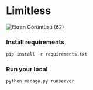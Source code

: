 # Limitless




![Ekran Görüntüsü (62)](https://user-images.githubusercontent.com/73115344/187240443-cf1b79aa-eb58-4f6a-834b-78de37987674.png)


### Install requirements

```Python
pip install -r requirements.txt
```

### Run your local 

```Python
python manage.py runserver
```
